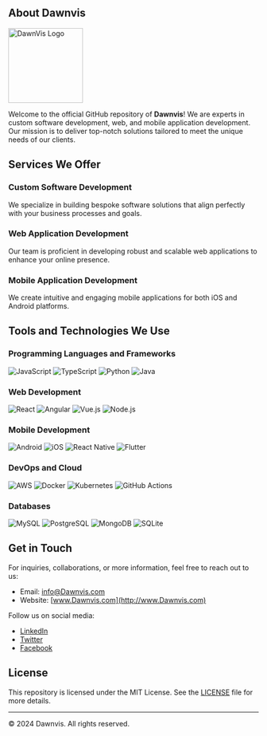 ## About Dawnvis

<img src="https://avatars.githubusercontent.com/u/171034892?v=4" alt="DawnVis Logo" width="150" />

Welcome to the official GitHub repository of **Dawnvis**! We are experts in custom software development, web, and mobile application development. Our mission is to deliver top-notch solutions tailored to meet the unique needs of our clients.

## Services We Offer

### Custom Software Development
We specialize in building bespoke software solutions that align perfectly with your business processes and goals.

### Web Application Development
Our team is proficient in developing robust and scalable web applications to enhance your online presence.

### Mobile Application Development
We create intuitive and engaging mobile applications for both iOS and Android platforms.

## Tools and Technologies We Use

### Programming Languages and Frameworks

![JavaScript](https://img.shields.io/badge/-JavaScript-F7DF1E?style=for-the-badge&logo=javascript&logoColor=black)
![TypeScript](https://img.shields.io/badge/-TypeScript-007ACC?style=for-the-badge&logo=typescript&logoColor=white)
![Python](https://img.shields.io/badge/-Python-3776AB?style=for-the-badge&logo=python&logoColor=white)
![Java](https://img.shields.io/badge/-Java-007396?style=for-the-badge&logo=java&logoColor=white)

### Web Development

![React](https://img.shields.io/badge/-React-61DAFB?style=for-the-badge&logo=react&logoColor=black)
![Angular](https://img.shields.io/badge/-Angular-DD0031?style=for-the-badge&logo=angular&logoColor=white)
![Vue.js](https://img.shields.io/badge/-Vue.js-4FC08D?style=for-the-badge&logo=vue.js&logoColor=white)
![Node.js](https://img.shields.io/badge/-Node.js-339933?style=for-the-badge&logo=node.js&logoColor=white)

### Mobile Development

![Android](https://img.shields.io/badge/-Android-3DDC84?style=for-the-badge&logo=android&logoColor=white)
![iOS](https://img.shields.io/badge/-iOS-000000?style=for-the-badge&logo=apple&logoColor=white)
![React Native](https://img.shields.io/badge/-React%20Native-61DAFB?style=for-the-badge&logo=react&logoColor=black)
![Flutter](https://img.shields.io/badge/-Flutter-02569B?style=for-the-badge&logo=flutter&logoColor=white)

### DevOps and Cloud

![AWS](https://img.shields.io/badge/-AWS-232F3E?style=for-the-badge&logo=amazon-aws&logoColor=white)
![Docker](https://img.shields.io/badge/-Docker-2496ED?style=for-the-badge&logo=docker&logoColor=white)
![Kubernetes](https://img.shields.io/badge/-Kubernetes-326CE5?style=for-the-badge&logo=kubernetes&logoColor=white)
![GitHub Actions](https://img.shields.io/badge/-GitHub%20Actions-2088FF?style=for-the-badge&logo=github-actions&logoColor=white)

### Databases

![MySQL](https://img.shields.io/badge/-MySQL-4479A1?style=for-the-badge&logo=mysql&logoColor=white)
![PostgreSQL](https://img.shields.io/badge/-PostgreSQL-336791?style=for-the-badge&logo=postgresql&logoColor=white)
![MongoDB](https://img.shields.io/badge/-MongoDB-47A248?style=for-the-badge&logo=mongodb&logoColor=white)
![SQLite](https://img.shields.io/badge/-SQLite-003B57?style=for-the-badge&logo=sqlite&logoColor=white)

## Get in Touch

For inquiries, collaborations, or more information, feel free to reach out to us:

- Email: [info@Dawnvis.com](mailto:info@Dawnvis.com)
- Website: [www.Dawnvis.com](http://www.Dawnvis.com)

Follow us on social media:

- [LinkedIn](https://www.linkedin.com/company/Dawnvis)
- [Twitter](https://twitter.com/Dawnvis)
- [Facebook](https://www.facebook.com/Dawnvis)

## License

This repository is licensed under the MIT License. See the [LICENSE](LICENSE) file for more details.

---

© 2024 Dawnvis. All rights reserved.
